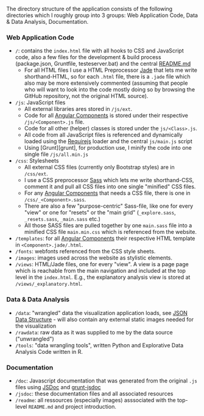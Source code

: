 The directory structure of the application consists of the following directories which I roughly group into 3 groups: Web Application Code, Data & Data Analysis, Documentation.

### Web Application Code

* ``/``: contains the ``index.html`` file with all hooks to CSS and JavaScript code, also a few files for the development & build process (package.json, Gruntfile, testeserver.bat) and the central [README.md](../README.md)
  * For all HTML files I use a HTML Preprocessor [Jade][jade] that lets me  write shorthand-HTML, so for each ``.html`` file, there is a ``.jade`` file which also may be more extensively commented (assuming that people who will want to look into the code mostly doing so by browsing the GitHub repository, not the original HTML source).
* ``/js``: JavaScript files
  * All external libraries ares stored in ``/js/ext``.
  * Code for all [Angular Components](tutorial-2Components.html) is stored under their respective ``/js/<Component>.js`` file.
  * Code for all other (helper) classes is stored under the ``js/<Class>.js``.
  * All code from all JavaScript files is referenced and dynamically loaded using the [Requirejs][requirejs] loader and the central ```js/main.js``` script
  * Using [Grunt][grunt], for production use, I minify the code into one single file ``/js/all.min.js``
* ``/css``: Stylesheets
  * All external CSS files (currently only Bootstrap styles) are in ``/css/ext``.
  * I use a CSS preprocessor [Sass][sass] which lets me write shorthand-CSS, comment it and pull all CSS files into one single "minified" CSS files.
  * For any [Angular Components](tutorial-4Components.html) that needs a CSS file, there is one in ``/css/_<Component>.sass``.
  * There are also a few "purpose-centric" Sass-file, like one for every "view" or one for "resets" or the "main grid" (``_explore.sass``, ``_resets.sass``, ``_main.sass`` etc.)
  * All those SASS files are pulled together by one ``main.sass`` file into a minified CSS file ``main.min.css`` which is referenced from the website.
* ``/templates``: for all [Angular Components](tutorial-4Components.html) their respective HTML template in ``<Component>.jade/.html``.
* ``/fonts``: webfonts referenced from the CSS style sheets.
* ``/images``: images used across the website as stylistic elements.
* ``/views``: HTML/Jade files, one for every "view". A view is a page page which is reachable from the main navigation and included at the top level in the ``index.html``. E.g., the explanatory analysis view is stored at ``/views/_explanatory.html``.

### Data & Data Analysis

* ``/data``: "wrangled" data the visualization application loads, see [JSON Data Structure](tutorial-3JSONDataStructure.html) - will also contain any external static images needed for the visualization
* ``/rawdata``: raw data as it was supplied to me by the data source ("unwrangled")
* ``/tools``: "data wrangling tools", written Python and Explorative Data Analysis Code written in R.

### Documentation

* ``/doc``: Javascript documentation that was generated from the original ``.js`` files using [JSDoc][jsdoc] and [grunt-jsdoc][grunt-jsdoc]
* ``/jsdoc``: these documentation files and all associated resources
* ``/readme``: all ressources (especially images) asssociated with the top-level ``README.md`` and project introduction.

[jade]: http://jade-lang.com/
[sass]: http://sass-lang.com/
[requirejs]: http://requirejs.org/
[jsdoc]: http://usejsdoc.org/
[grunt-jsdoc]: https://github.com/krampstudio/grunt-jsdoc
